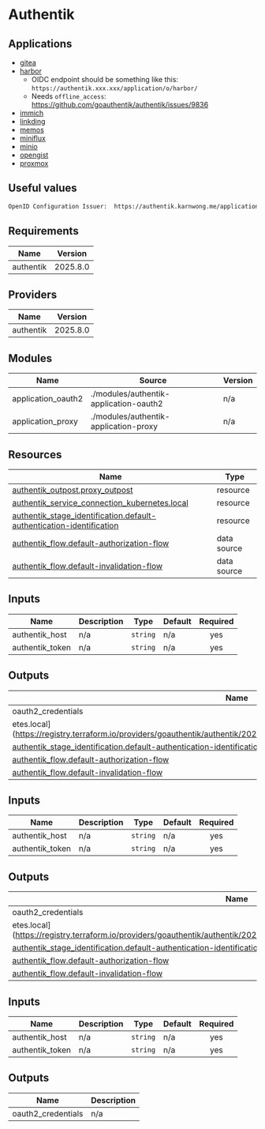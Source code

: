 # Authentik

## Applications

- [gitea](https://docs.goauthentik.io/integrations/services/gitea/)
- [harbor](https://goharbor.io/docs/2.11.0/administration/configure-authentication/oidc-auth/)
  - OIDC endpoint should be something like this: `https://authentik.xxx.xxx/application/o/harbor/`
  - Needs `offline_access`: <https://github.com/goauthentik/authentik/issues/9836>
- [immich](https://immich.app/docs/administration/oauth/)
- [linkding](https://github.com/sissbruecker/linkding/issues/486#issuecomment-1621104061)
- [memos](https://www.usememos.com/docs/advanced-settings/authentik)
- [miniflux](https://miniflux.app/docs/howto.html)
- [minio](https://docs.goauthentik.io/integrations/services/minio/)
- [opengist](https://opengist.io/docs/configuration/oauth-providers.html)
- [proxmox](https://docs.goauthentik.io/integrations/services/proxmox-ve/)

## Useful values

```txt
OpenID Configuration Issuer:  https://authentik.karnwong.me/application/o/$APP/
```

<!-- BEGIN_TF_DOCS -->
## Requirements

| Name | Version |
|------|---------|
| authentik | 2025.8.0 |

## Providers

| Name | Version |
|------|---------|
| authentik | 2025.8.0 |

## Modules

| Name | Source | Version |
|------|--------|---------|
| application\_oauth2 | ./modules/authentik-application-oauth2 | n/a |
| application\_proxy | ./modules/authentik-application-proxy | n/a |

## Resources

| Name | Type |
|------|------|
| [authentik_outpost.proxy_outpost](https://registry.terraform.io/providers/goauthentik/authentik/2025.8.0/docs/resources/outpost) | resource |
| [authentik_service_connection_kubernetes.local](https://registry.terraform.io/providers/goauthentik/authentik/2025.8.0/docs/resources/service_connection_kubernetes) | resource |
| [authentik_stage_identification.default-authentication-identification](https://registry.terraform.io/providers/goauthentik/authentik/2025.8.0/docs/resources/stage_identification) | resource |
| [authentik_flow.default-authorization-flow](https://registry.terraform.io/providers/goauthentik/authentik/2025.8.0/docs/data-sources/flow) | data source |
| [authentik_flow.default-invalidation-flow](https://registry.terraform.io/providers/goauthentik/authentik/2025.8.0/docs/data-sources/flow) | data source |

## Inputs

| Name | Description | Type | Default | Required |
|------|-------------|------|---------|:--------:|
| authentik\_host | n/a | `string` | n/a | yes |
| authentik\_token | n/a | `string` | n/a | yes |

## Outputs

| Name | Description |
|------|-------------|
| oauth2\_credentials | n/a |
<!-- END_TF_DOCS -->etes.local](https://registry.terraform.io/providers/goauthentik/authentik/2025.8.0/docs/resources/service_connection_kubernetes) | resource |
| [authentik_stage_identification.default-authentication-identification](https://registry.terraform.io/providers/goauthentik/authentik/2025.8.0/docs/resources/stage_identification) | resource |
| [authentik_flow.default-authorization-flow](https://registry.terraform.io/providers/goauthentik/authentik/2025.8.0/docs/data-sources/flow) | data source |
| [authentik_flow.default-invalidation-flow](https://registry.terraform.io/providers/goauthentik/authentik/2025.8.0/docs/data-sources/flow) | data source |

## Inputs

| Name | Description | Type | Default | Required |
|------|-------------|------|---------|:--------:|
| authentik\_host | n/a | `string` | n/a | yes |
| authentik\_token | n/a | `string` | n/a | yes |

## Outputs

| Name | Description |
|------|-------------|
| oauth2\_credentials | n/a |
<!-- END_TF_DOCS -->etes.local](https://registry.terraform.io/providers/goauthentik/authentik/2025.8.0/docs/resources/service_connection_kubernetes) | resource |
| [authentik_stage_identification.default-authentication-identification](https://registry.terraform.io/providers/goauthentik/authentik/2025.8.0/docs/resources/stage_identification) | resource |
| [authentik_flow.default-authorization-flow](https://registry.terraform.io/providers/goauthentik/authentik/2025.8.0/docs/data-sources/flow) | data source |
| [authentik_flow.default-invalidation-flow](https://registry.terraform.io/providers/goauthentik/authentik/2025.8.0/docs/data-sources/flow) | data source |

## Inputs

| Name | Description | Type | Default | Required |
|------|-------------|------|---------|:--------:|
| authentik\_host | n/a | `string` | n/a | yes |
| authentik\_token | n/a | `string` | n/a | yes |

## Outputs

| Name | Description |
|------|-------------|
| oauth2\_credentials | n/a |
<!-- END_TF_DOCS -->
